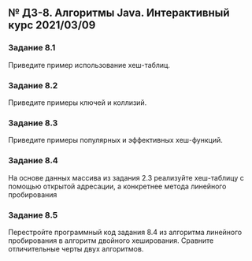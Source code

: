 ## № ДЗ-8. Алгоритмы Java. Интерактивный курс 2021/03/09

### Задание 8.1
Приведите пример использование хеш-таблиц.

### Задание 8.2
Приведите примеры ключей и коллизий.

### Задание 8.3
Приведите примеры популярных и эффективных хеш-функций.

### Задание 8.4
На основе данных массива из задания 2.3 реализуйте хеш-таблицу с помощью открытой адресации, а конкретнее метода линейного пробирования

### Задание 8.5
Перестройте программный код задания 8.4 из алгоритма линейного пробирования в алгоритм двойного хеширования.
Сравните отличительные черты двух алгоритмов.
